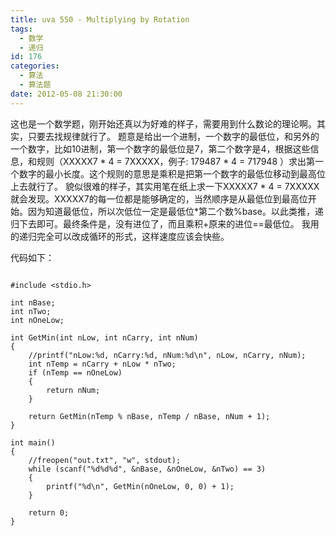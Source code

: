 ```yaml
---
title: uva 550 - Multiplying by Rotation
tags:
  - 数学
  - 递归
id: 176
categories:
  - 算法
  - 算法题
date: 2012-05-08 21:30:00
---
```


这也是一个数学题，刚开始还真以为好难的样子，需要用到什么数论的理论啊。其实，只要去找规律就行了。
题意是给出一个进制，一个数字的最低位，和另外的一个数字，比如10进制，第一个数字的最低位是7，第二个数字是4，根据这些信息，和规则（XXXXX7 * 4 = 7XXXXX，例子: 179487 * 4 = 717948 ）求出第一个数字的最小长度。这个规则的意思是乘积是把第一个数字的最低位移动到最高位上去就行了。
貌似很难的样子，其实用笔在纸上求一下XXXXX7 * 4 = 7XXXXX就会发现。XXXXX7的每一位都是能够确定的，当然顺序是从最低位到最高位开始。因为知道最低位，所以次低位一定是最低位*第二个数%base。以此类推，递归下去即可。最终条件是，没有进位了，而且乘积+原来的进位==最低位。
我用的递归完全可以改成循环的形式，这样速度应该会快些。

代码如下：

``` stylus

#include <stdio.h>

int nBase;
int nTwo;
int nOneLow;

int GetMin(int nLow, int nCarry, int nNum)
{
    //printf("nLow:%d, nCarry:%d, nNum:%d\n", nLow, nCarry, nNum);
    int nTemp = nCarry + nLow * nTwo;
    if (nTemp == nOneLow)
    {
        return nNum;
    }

    return GetMin(nTemp % nBase, nTemp / nBase, nNum + 1);
}

int main()
{
    //freopen("out.txt", "w", stdout);
    while (scanf("%d%d%d", &nBase, &nOneLow, &nTwo) == 3)
    {
        printf("%d\n", GetMin(nOneLow, 0, 0) + 1);
    }

    return 0;
}

```